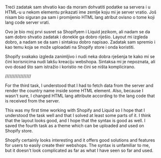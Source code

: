 
Treći zadatak sam shvatio kao da moram dohvatiti podatke sa servera i u HTML-u u nekom elementu prikazati ime zemlje koju mi je server vratio. 
Još nisam bio siguran pa sam i promijenio HTML lang atribut ovisno o tome koji lang code server vrati.

Ovo je bio moj prvi susret sa Shopifyem i Liquid jezikom, ali nadam se da sam dobro shvatio zadatak i donekle ga dobro riješio. Layout mi izgleda dobro, a nadam se da sam i sintaksu dobro napisao.
Zadatak sam spremio i kao temu koja se može uploadati na Shopify store i onda koristiti. 

Shopify svakako izgleda zanimljivo i nudi neka dobra rješenja te kako mi se čini korisnicima nudi lakšu kreaciju webshopa.
Sintaksa mi je nepoznata, ali ovo dosad što sam istražio i koristio ne čini se ništa komplicirano.

/////////////////

For the third task, I understood that I had to fetch data from the server and render the country name inside some HTML element.
Also, because I wasn't sure, I changed HTML lang attribute according to the lang code that is received from the server.


This was my first time working with Shopify and Liquid so I hope that I understood the task well and that I solved at least some parts of it. I think that the layout looks good, and I hope that the syntax is good as well. 
I saved the fourth task as a theme which can be uploaded and used on Shopify store. 

Shopify certainly looks interesting and it offers good solutions and features for users to easily create their webshops.
The syntax is unfamiliar to me, but it doesn't look complicated as far as what I have seen so far and used.
